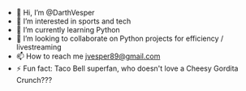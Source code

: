 - 👋 Hi, I’m @DarthVesper
- 👀 I’m interested in sports and tech
- 🌱 I’m currently learning Python
- 💞️ I’m looking to collaborate on Python projects for efficiency / livestreaming
- 📫 How to reach me jvesper89@gmail.com
- ⚡ Fun fact: Taco Bell superfan, who doesn't love a Cheesy Gordita Crunch???

<!---
DarthVesper/DarthVesper is a ✨ special ✨ repository because its `README.md` (this file) appears on your GitHub profile.
You can click the Preview link to take a look at your changes.
--->
